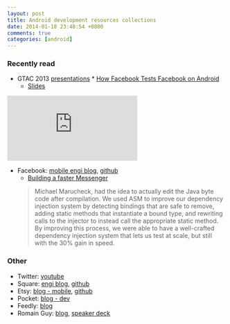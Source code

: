 ```yaml
---
layout: post
title: Android development resources collections
date: 2014-01-18 23:48:54 +0800
comments: true
categories: [android]
---
```


### Recently read

* GTAC 2013 [presentations](https://developers.google.com/google-test-automation-conference/2013/presentations) * [How Facebook Tests Facebook on Android](http://www.youtube.com/watch?v=HUE_yrd8tl0)
    * [Slides](http://goo.gl/278b4)

<div class="video-container">
<iframe src="http://www.youtube.com/embed/HUE_yrd8tl0" frameborder="0" allowfullscreen></iframe>
</div>    

* Facebook: [mobile engi blog](https://code.facebook.com/mobile/), [github](https://github.com/facebook) 
    * [Building a faster Messenger](https://code.facebook.com/posts/454616284650560/building-a-faster-messenger/)
    >Michael Marucheck, had the idea to actually edit the Java byte code after compilation. We used ASM to improve our dependency injection system by detecting bindings that are safe to remove, adding static methods that instantiate a bound type, and rewriting calls to the injector to instead call the appropriate static method. By improving this process, we were able to have a well-crafted dependency injection system that lets us test at scale, but still with the 30% gain in speed.

### Other

* Twitter: [youtube](https://www.youtube.com/user/TwitterUniversity/videos) 
* Square: [engi blog](http://corner.squareup.com/), [github](https://github.com/square)
* Etsy: [blog - mobile](http://codeascraft.com/category/mobile/), [github](https://github.com/etsy)
* Pocket: [blog - dev](http://getpocket.com/blog/category/development/)
* Feedly: [blog](http://blog.feedly.com/)
* Romain Guy: [blog](http://www.curious-creature.org/category/android/), [speaker deck](https://speakerdeck.com/romainguy)
